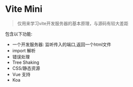 # Vite Mini

> 仅用来学习vite开发服务器的基本原理，与源码有较大差距

包含以下功能:

- 一个开发服务器: 监听传入的端口,返回一个html文件
- import 解析
- 错误处理
- Tree Shaking
- CSS/静态资源
- Vue 支持
- Koa
